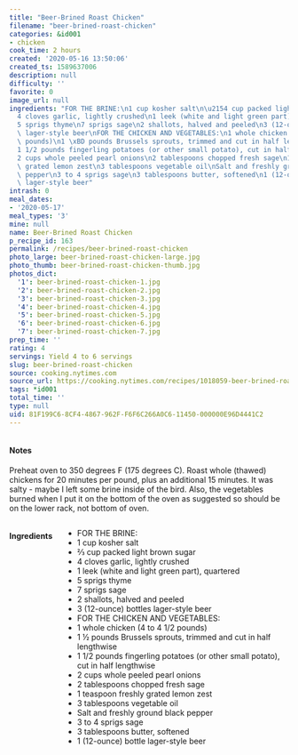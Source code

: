 ```yaml
---
title: "Beer-Brined Roast Chicken"
filename: "beer-brined-roast-chicken"
categories: &id001
- chicken
cook_time: 2 hours
created: '2020-05-16 13:50:06'
created_ts: 1589637006
description: null
difficulty: ''
favorite: 0
image_url: null
ingredients: "FOR THE BRINE:\n1 cup kosher salt\n\u2154 cup packed light brown sugar\n\
  4 cloves garlic, lightly crushed\n1 leek (white and light green part), quartered\n\
  5 sprigs thyme\n7 sprigs sage\n2 shallots, halved and peeled\n3 (12-ounce) bottles\
  \ lager-style beer\nFOR THE CHICKEN AND VEGETABLES:\n1 whole chicken (4 to 4 1/2\
  \ pounds)\n1 \xBD pounds Brussels sprouts, trimmed and cut in half lengthwise\n\
  1 1/2 pounds fingerling potatoes (or other small potato), cut in half lengthwise\n\
  2 cups whole peeled pearl onions\n2 tablespoons chopped fresh sage\n1 teaspoon freshly\
  \ grated lemon zest\n3 tablespoons vegetable oil\nSalt and freshly ground black\
  \ pepper\n3 to 4 sprigs sage\n3 tablespoons butter, softened\n1 (12-ounce) bottle\
  \ lager-style beer"
intrash: 0
meal_dates:
- '2020-05-17'
meal_types: '3'
mine: null
name: Beer-Brined Roast Chicken
p_recipe_id: 163
permalink: /recipes/beer-brined-roast-chicken
photo_large: beer-brined-roast-chicken-large.jpg
photo_thumb: beer-brined-roast-chicken-thumb.jpg
photos_dict:
  '1': beer-brined-roast-chicken-1.jpg
  '2': beer-brined-roast-chicken-2.jpg
  '3': beer-brined-roast-chicken-3.jpg
  '4': beer-brined-roast-chicken-4.jpg
  '5': beer-brined-roast-chicken-5.jpg
  '6': beer-brined-roast-chicken-6.jpg
  '7': beer-brined-roast-chicken-7.jpg
prep_time: ''
rating: 4
servings: Yield 4 to 6 servings
slug: beer-brined-roast-chicken
source: cooking.nytimes.com
source_url: https://cooking.nytimes.com/recipes/1018059-beer-brined-roast-chicken?action=click&module=Global%20Search%20Recipe%20Card&pgType=search&rank=14
tags: *id001
total_time: ''
type: null
uid: 81F199C6-8CF4-4867-962F-F6F6C266A0C6-11450-000000E96D4441C2
---
```

<div class="large-8 medium-7 columns" id="writeup">		<div id="notes"><h4>Notes</h4>
<div class="box box-notes"><p>Preheat oven to 350 degrees F (175 degrees C).
Roast whole (thawed) chickens for 20 minutes per pound, plus an additional 15 minutes.
It was salty - maybe I left some brine inside of the bird.
Also, the vegetables burned when I put it on the bottom of the oven as suggested so should be on the lower rack, not bottom of oven.</p>
</div></div>	</div><!-- #writeup -->
</div><!-- #row-one -->
<div class="row" id="row-two">	<div class="medium-4 small-5 columns" id="ingredients"><h4>Ingredients</h4><div class="box box-ingredients content"><ul>
<li>FOR THE BRINE:</li>
<li>1 cup kosher salt</li>
<li>⅔ cup packed light brown sugar</li>
<li>4 cloves garlic, lightly crushed</li>
<li>1 leek (white and light green part), quartered</li>
<li>5 sprigs thyme</li>
<li>7 sprigs sage</li>
<li>2 shallots, halved and peeled</li>
<li>3 (12-ounce) bottles lager-style beer</li>
<li>FOR THE CHICKEN AND VEGETABLES:</li>
<li>1 whole chicken (4 to 4 1/2 pounds)</li>
<li>1 ½ pounds Brussels sprouts, trimmed and cut in half lengthwise</li>
<li>1 1/2 pounds fingerling potatoes (or other small potato), cut in half lengthwise</li>
<li>2 cups whole peeled pearl onions</li>
<li>2 tablespoons chopped fresh sage</li>
<li>1 teaspoon freshly grated lemon zest</li>
<li>3 tablespoons vegetable oil</li>
<li>Salt and freshly ground black pepper</li>
<li>3 to 4 sprigs sage</li>
<li>3 tablespoons butter, softened</li>
<li>1 (12-ounce) bottle lager-style beer</li>
</ul>
</div>	</div>	<div class="medium-6 small-7 columns" id="directions">	</div>
